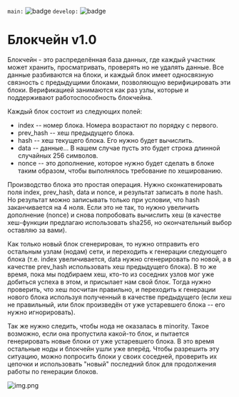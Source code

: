 ```main:```
![badge](https://github.com/nenailya/BlockChain/actions/workflows/gradle-test.yml/badge.svg?branch=main)
```develop:```
![badge](https://github.com/nenailya/BlockChain/actions/workflows/gradle-test.yml/badge.svg?branch=develop)


# Блокчейн v1.0

Блокчейн - это распределённая база данных, где каждый участник может хранить, просматривать, проверять но не удалять данные. Все данные разбиваются на блоки, и каждый блок имеет односвязную связность с предыдущими блоками, позволяющую верифицировать эти блоки. Верификацией занимаются как раз узлы, которые и поддерживают работоспособность блокчейна.

Каждый блок состоит из следующих полей:
- index -- номер блока. Номера возрастают по порядку с первого.
- prev_hash -- хеш предыдущего блока.
- hash -- хеш текущего блока. Его нужно будет вычислить.
- data -- данные... В нашем случае пусть это будет строка длинной случайных 256 символов.
- nonce -- это дополнение, которое нужно будет сделать в блоке таким образом, чтобы выполнялось требование по хешированию.

Производство блока это простая операция.
Нужно сконкатенировать поля index, prev_hash, data и nonce, и результат записать в поле hash.
Но результат можно записывать только при условии, что hash заканчивается на 4 ноля. Если это не так, то нужно увеличить дополнение (nonce) и снова попробовать вычислить хеш (в качестве хеш-функции предлагаю использовать sha256, но окончательный выбор оставляю за вами).

Как только новый блок сгенерирован, то нужно отправить его остальным узлам (нодам) сети, и переходить к генерации следующего блока (т.е. index увеличивается, data нужно сгенерировать по новой, а в качестве prev_hash использовать хеш предыдущего блока). В то же время, пока мы подбираем хеш, кто-то из соседних узлов мог уже добиться успеха в этом, и присылает нам свой блок. Тогда нужно проверить, что хеш посчитан правильно, и переходить к генерации нового блока используя полученный в качестве предыдущего (если хеш не правильный, или блок произведён от уже устаревшего блока -- его нужно игнорировать).

Так же нужно следить, чтобы нода не оказалась в minority. Такое возможно, если она пропустила какой-то блок, и пытается генерировать новые блоки от уже устаревшего блока. В это время остальные ноды и блокчейн ушли уже вперёд. Чтобы разрешить эту ситуацию, можно попросить блоки у своих соседней, проверить их цепочки и использовать "новый" последний блок для продолжения работы по генерации блоков.

![img.png](img.png)